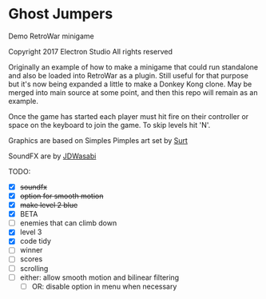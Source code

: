 # Ghost Jumpers
Demo RetroWar minigame

Copyright 2017 Electron Studio
All rights reserved

Originally an example of how to make a minigame that could run standalone and also
be loaded into RetroWar as a plugin.  Still useful for that purpose but it's now
being expanded a little to make a Donkey Kong clone.  May be merged into main
source at some point, and then this repo will remain as an example.

Once the game has started each player must hit fire on their controller or space on the keyboard to join the game.  To skip levels hit 'N'.

Graphics are based on Simples Pimples art set by [Surt](https://opengameart.org/content/simple-broad-purpose-tileset)

SoundFX are by [JDWasabi](https://wasabi-playground.com/about)

TODO:

- [x] <strike>soundfx</strike>
- [x] <strike>option for smooth motion</strike>
- [x] <strike>make level 2 blue</strike>
- [x] BETA
- [ ] enemies that can climb down
- [x] level 3
- [x] code tidy
- [ ] winner
- [ ] scores
- [ ] scrolling
- [ ] either: allow smooth motion and bilinear filtering
  - [ ] OR: disable option in menu when necessary